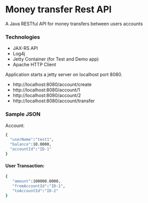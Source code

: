 # Money transfer Rest API

A Java RESTful API for money transfers between users accounts

### Technologies
- JAX-RS API
- Log4j
- Jetty Container (for Test and Demo app)
- Apache HTTP Client



Application starts a jetty server on localhost port 8080.

- http://localhost:8080/account/create
- http://localhost:8080/account/1
- http://localhost:8080/account/2
- http://localhost:8080/account/transfer

### Sample JSON
 Account:
 ```sh
{
   "userName":"test1",
   "balance":10.0000,
   "accountId":"ID-1"
} 
```

#### User Transaction:
```sh
{  
   "amount":100000.0000,
   "fromAccountId":"ID-1",
   "toAccountId":"ID-2"
}
```
